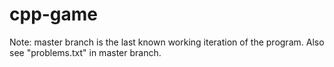 # cpp-game
Note: master branch is the last known working iteration of the program. Also see "problems.txt" in master branch.

